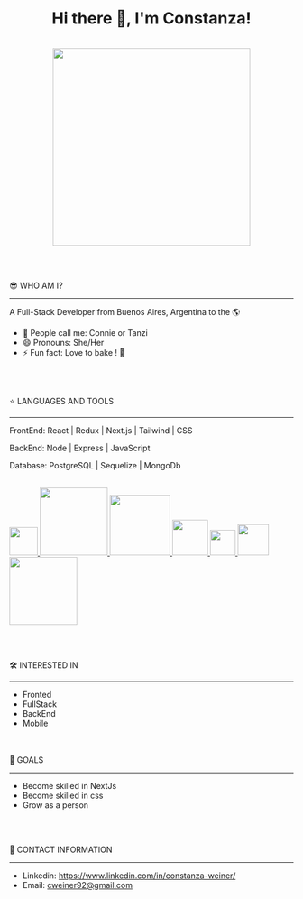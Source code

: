 
<div align="center">
   <h1>Hi there 👋, I'm Constanza!</h1>
  <br>
  <img src="https://github.com/Constanzamw/Constanzamw/assets/140072401/b03bd839-8274-4780-9150-5ec4211c9496" width="350">
</div>

<br><br>

😎 WHO AM I? 
_______________________________________________________________________________________________________________

A Full-Stack Developer from Buenos Aires, Argentina to the 🌎

- 📢 People call me: Connie or Tanzi
- 😄 Pronouns: She/Her
- ⚡ Fun fact: Love to bake ! 🥐


<br><br>

⭐ LANGUAGES AND TOOLS
_______________________________________________________________________________________________________________

FrontEnd: React | Redux | Next.js | Tailwind | CSS

BackEnd: Node | Express | JavaScript

Database: PostgreSQL | Sequelize | MongoDb

<br>
<a href="https://es.react.dev/">
  <img src="https://github.com/Constanzamw/Constanzamw/assets/140072401/8678310e-e526-4bcf-9748-4c04e2003f68" width="50">
</a>
<a href="https://redux.js.org/">
  <img src="https://github.com/Constanzamw/Constanzamw/assets/140072401/a56bbdca-87d1-452a-99e2-1f0362efa5fc" width="120">
</a>
<a href="https://nextjs.org/">
  <img src="https://github.com/Constanzamw/Constanzamw/assets/140072401/6f87eff5-9512-4a9d-a72b-d8b071b29741" width="107">
</a>
<a href="https://tailwindcss.com/">
  <img src="https://github.com/Constanzamw/Constanzamw/assets/140072401/e318e73b-baf3-48f7-a9a8-2ff9a0ee8415" width="63">
</a>
<a href="https://www.javascript.com/">
  <img src="https://github.com/Constanzamw/Constanzamw/assets/140072401/e2674cc8-e314-4faf-82e1-c152812e2530" width="45">
</a>
<a href="https://www.postgresql.org/">
  <img src="https://github.com/Constanzamw/Constanzamw/assets/140072401/f96933e5-c5a1-4a7e-9c4e-f1dfd2e64f00" width="55">
</a>
<a href="https://www.mongodb.com/brand-resources">
  <img src="https://github.com/Constanzamw/Constanzamw/assets/140072401/0fcc1afd-b443-45b0-ac55-e06214000156" width="120">
</a>

<br><br>

🛠 INTERESTED IN
_______________________________________________________________________________________________________________
- Fronted
- FullStack
- BackEnd
- Mobile


<br><br>
🥇 GOALS 
_______________________________________________________________________________________________________________

- Become skilled in NextJs
- Become skilled in css
- Grow as a person

<br><br>

📲 CONTACT INFORMATION 
_______________________________________________________________________________________________________________

 - Linkedin: https://www.linkedin.com/in/constanza-weiner/
 - Email: cweiner92@gmail.com


